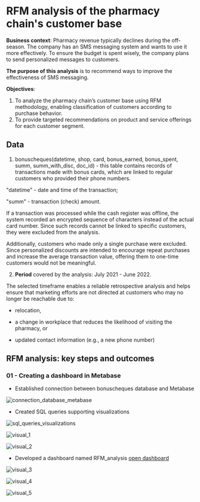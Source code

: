 # RFM analysis of the pharmacy chain's customer base

**Business context**: Pharmacy revenue typically declines during the off-season. The company has an SMS messaging system and wants to use it more effectively. To ensure the budget is spent wisely, the company plans to send personalized messages to customers.

**The purpose of this analysis** is to recommend ways to improve the effectiveness of SMS messaging.

**Objectives**:
1. To analyze the pharmacy chain’s customer base using RFM methodology, enabling classification of customers according to purchase behavior.
2. To provide targeted recommendations on product and service offerings for each customer segment.

## Data

1) bonuscheques(datetime, shop, card, bonus_earned, bonus_spent, summ, summ_with_disc, doc_id) - this table contains records of transactions made with bonus cards, which are linked to regular customers who provided their phone numbers.

"datetime" - date and time of the transaction;

"summ" - transaction (check) amount.

If a transaction was processed while the cash register was offline, the system recorded an encrypted sequence of characters instead of the actual card number. Since such records cannot be linked to specific customers, they were excluded from the analysis.

Additionally, customers who made only a single purchase were excluded. Since personalized discounts are intended to encourage repeat purchases and increase the average transaction value, offering them to one-time customers would not be meaningful.

2) **Period** covered by the analysis: July 2021 - June 2022.

The selected timeframe enables a reliable retrospective analysis and helps ensure that marketing efforts are not directed at customers who may no longer be reachable due to:

- relocation,

- a change in workplace that reduces the likelihood of visiting the pharmacy, or

- updated contact information (e.g., a new phone number)

## RFM analysis: key steps and outcomes

### 01 - Creating a dashboard in Metabase

- Established connection between bonuscheques database and Metabase

![connection_database_metabase](https://drive.google.com/uc?export=view&id=1XddRX27mNSdYHdWPAO1HPHVWfDyCLMJ_)

- Created SQL queries supporting visualizations

![sql_queries_visualizations](https://drive.google.com/uc?export=view&id=1LJYy9cx_6nov-dCp3dRjT1s3y4Iu22kl)

![visual_1](https://drive.google.com/uc?export=view&id=1lyC2_NvRWVHRooINpLM-_ISxBYY3DPyx)

![visual_2](https://drive.google.com/uc?export=view&id=1nBnhDSrmobLr8xvDJV-qPVAmJX4TeXQY)

- Developed a dashboard named RFM_analysis [open dashboard](http://localhost:3000/public/dashboard/715600a9-2cc9-429f-b53e-4827dfde018d)

![visual_3](https://drive.google.com/uc?export=view&id=1OQV1wyjxclOayGz74sooKv_7FF27CZL2)

![visual_4](https://drive.google.com/uc?export=view&id=1lBdD7XEL1dYztDYE64kYz3q7zhvDBZH7)

![visual_5](https://drive.google.com/uc?export=view&id=1MRoBs7iTrNpoe1USXPRzChrJOVaarrxM)
